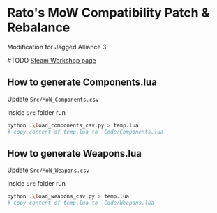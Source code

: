 # Rato's MoW Compatibility Patch & Rebalance

Modification for Jagged Alliance 3

#TODO [Steam Workshop page](https://steamcommunity.com/sharedfiles/filedetails/?id=)

## How to generate Components.lua

Update `Src/MoW_Components.csv`

Inside `Src` folder run

```bash
python .\load_components_csv.py > temp.lua
# copy content of temp.lua to `Code/Components.lua`
```

## How to generate Weapons.lua

Update `Src/MoW_Weapons.csv`

Inside `Src` folder run

```bash
python .\load_weapons_csv.py > temp.lua
# copy content of temp.lua to `Code/Weapons.lua`
```
